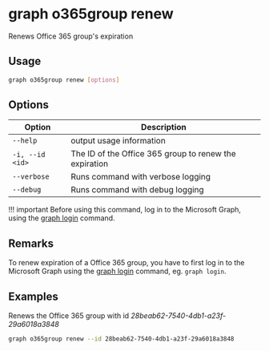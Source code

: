# graph o365group renew

Renews Office 365 group's expiration

## Usage

```sh
graph o365group renew [options]
```

## Options

Option|Description
------|-----------
`--help`|output usage information
`-i, --id <id>`|The ID of the Office 365 group to renew the expiration
`--verbose`|Runs command with verbose logging
`--debug`|Runs command with debug logging

!!! important
    Before using this command, log in to the Microsoft Graph, using the [graph login](../login.md) command.

## Remarks

To renew expiration of a Office 365 group, you have to first log in to the Microsoft Graph using the [graph login](../login.md) command, eg. `graph login`.

## Examples

Renews the Office 365 group with id _28beab62-7540-4db1-a23f-29a6018a3848_

```sh
graph o365group renew --id 28beab62-7540-4db1-a23f-29a6018a3848
```